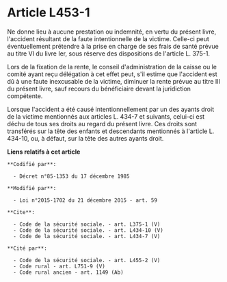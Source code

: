 # Article L453-1

Ne donne lieu à aucune prestation ou indemnité, en vertu du présent livre, l'accident résultant de la faute intentionnelle de
la victime. Celle-ci peut éventuellement prétendre à la prise en charge de ses frais de santé prévue au titre VI du livre
Ier, sous réserve des dispositions de l'article L. 375-1. 

Lors de la fixation de la rente, le conseil d'administration de la caisse ou le comité ayant reçu délégation à cet effet
peut, s'il estime que l'accident est dû à une faute inexcusable de la victime, diminuer la rente prévue au titre III du
présent livre, sauf recours du bénéficiaire devant la juridiction compétente. 

Lorsque l'accident a été causé intentionnellement par un des ayants droit de la victime mentionnés aux articles L. 434-7 et
suivants, celui-ci est déchu de tous ses droits au regard du présent livre. Ces droits sont transférés sur la tête des
enfants et descendants mentionnés à l'article L. 434-10, ou, à défaut, sur la tête des autres ayants droit.

**Liens relatifs à cet article**

	**Codifié par**:

	  - Décret n°85-1353 du 17 décembre 1985

	**Modifié par**:

	  - Loi n°2015-1702 du 21 décembre 2015 - art. 59

	**Cite**:

	  - Code de la sécurité sociale. - art. L375-1 (V)
	  - Code de la sécurité sociale. - art. L434-10 (V)
	  - Code de la sécurité sociale. - art. L434-7 (V)

	**Cité par**:

	  - Code de la sécurité sociale. - art. L455-2 (V)
	  - Code rural - art. L751-9 (V)
	  - Code rural ancien - art. 1149 (Ab)
